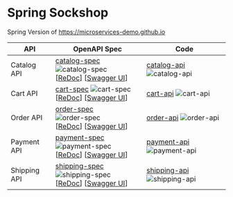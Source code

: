 # Spring Sockshop
Spring Version of https://microservices-demo.github.io

| API | OpenAPI Spec | Code |
| --- | --- | --- |
| Catalog API | [catalog-spec](./catalog-spec) ![catalog-spec](https://github.com/making/spring-sockshop/workflows/catalog-spec/badge.svg) <br> [[ReDoc](https://redocly.github.io/redoc/?url=https://raw.githubusercontent.com/making/spring-sockshop/master/catalog-spec/openapi/doc.yml)] [[Swagger UI](https://petstore.swagger.io/?url=https://raw.githubusercontent.com/making/spring-sockshop/master/catalog-spec/openapi/doc.yml)] | [catalog-api](./catalog-api) ![catalog-api](https://github.com/making/spring-sockshop/workflows/catalog-api/badge.svg) |
| Cart API | [cart-spec](./cart-spec) ![cart-spec](https://github.com/making/spring-sockshop/workflows/cart-spec/badge.svg) <br> [[ReDoc](https://redocly.github.io/redoc/?url=https://raw.githubusercontent.com/making/spring-sockshop/master/cart-spec/openapi/doc.yml)] [[Swagger UI](https://petstore.swagger.io/?url=https://raw.githubusercontent.com/making/spring-sockshop/master/cart-spec/openapi/doc.yml)] | [cart-api](./cart-api) ![cart-api](https://github.com/making/spring-sockshop/workflows/cart-api/badge.svg) |
| Order API | [order-spec](./order-spec) ![order-spec](https://github.com/making/spring-sockshop/workflows/order-spec/badge.svg) <br> [[ReDoc](https://redocly.github.io/redoc/?url=https://raw.githubusercontent.com/making/spring-sockshop/master/order-spec/openapi/doc.yml)] [[Swagger UI](https://petstore.swagger.io/?url=https://raw.githubusercontent.com/making/spring-sockshop/master/order-spec/openapi/doc.yml)] | [order-api](./order-api) ![order-api](https://github.com/making/spring-sockshop/workflows/order-api/badge.svg) |
| Payment API | [payment-spec](./payment-spec) ![payment-spec](https://github.com/making/spring-sockshop/workflows/payment-spec/badge.svg) <br> [[ReDoc](https://redocly.github.io/redoc/?url=https://raw.githubusercontent.com/making/spring-sockshop/master/payment-spec/openapi/doc.yml)] [[Swagger UI](https://petstore.swagger.io/?url=https://raw.githubusercontent.com/making/spring-sockshop/master/payment-spec/openapi/doc.yml)] | [payment-api](./payment-api) ![payment-api](https://github.com/making/spring-sockshop/workflows/payment-api/badge.svg) |
| Shipping API | [shipping-spec](./shipping-spec) ![shipping-spec](https://github.com/making/spring-sockshop/workflows/shipping-spec/badge.svg) <br> [[ReDoc](https://redocly.github.io/redoc/?url=https://raw.githubusercontent.com/making/spring-sockshop/master/shipping-spec/openapi/doc.yml)] [[Swagger UI](https://petstore.swagger.io/?url=https://raw.githubusercontent.com/making/spring-sockshop/master/shipping-spec/openapi/doc.yml)] | [shipping-api](./shipping-api) ![shipping-api](https://github.com/making/spring-sockshop/workflows/shipping-api/badge.svg) |